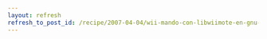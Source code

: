 ```yaml
---
layout: refresh
refresh_to_post_id: /recipe/2007-04-04/wii-mando-con-libwiimote-en-gnu-linux-incluye-video-demo-p
---
```

